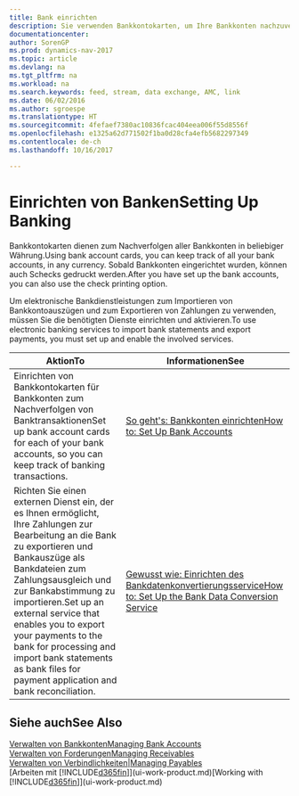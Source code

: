 ```yaml
---
title: Bank einrichten
description: Sie verwenden Bankkontokarten, um Ihre Bankkonten nachzuverfolgen und Bankfeeds einzurichten, um Daten auszutauschen.
documentationcenter: 
author: SorenGP
ms.prod: dynamics-nav-2017
ms.topic: article
ms.devlang: na
ms.tgt_pltfrm: na
ms.workload: na
ms.search.keywords: feed, stream, data exchange, AMC, link
ms.date: 06/02/2016
ms.author: sgroespe
ms.translationtype: HT
ms.sourcegitcommit: 4fefaef7380ac10836fcac404eea006f55d8556f
ms.openlocfilehash: e1325a62d771502f1ba0d28cfa4efb5682297349
ms.contentlocale: de-ch
ms.lasthandoff: 10/16/2017

---
```

# <a name="setting-up-banking"></a><span data-ttu-id="6e547-103">Einrichten von Banken</span><span class="sxs-lookup"><span data-stu-id="6e547-103">Setting Up Banking</span></span>
<span data-ttu-id="6e547-104">Bankkontokarten dienen zum Nachverfolgen aller Bankkonten in beliebiger Währung.</span><span class="sxs-lookup"><span data-stu-id="6e547-104">Using bank account cards, you can keep track of all your bank accounts, in any currency.</span></span> <span data-ttu-id="6e547-105">Sobald Bankkonten eingerichtet wurden, können auch Schecks gedruckt werden.</span><span class="sxs-lookup"><span data-stu-id="6e547-105">After you have set up the bank accounts, you can also use the check printing option.</span></span>

<span data-ttu-id="6e547-106">Um elektronische Bankdienstleistungen zum Importieren von Bankkontoauszügen und zum Exportieren von Zahlungen zu verwenden, müssen Sie die benötigten Dienste einrichten und aktivieren.</span><span class="sxs-lookup"><span data-stu-id="6e547-106">To use electronic banking services to import bank statements and  export payments, you must set up and enable the involved services.</span></span>

| <span data-ttu-id="6e547-107">Aktion</span><span class="sxs-lookup"><span data-stu-id="6e547-107">To</span></span> | <span data-ttu-id="6e547-108">Informationen</span><span class="sxs-lookup"><span data-stu-id="6e547-108">See</span></span> |
| --- | --- |
| <span data-ttu-id="6e547-109">Einrichten von Bankkontokarten für Bankkonten zum Nachverfolgen von Banktransaktionen</span><span class="sxs-lookup"><span data-stu-id="6e547-109">Set up bank account cards for each of your bank accounts, so you can keep track of banking transactions.</span></span> |[<span data-ttu-id="6e547-110">So geht's: Bankkonten einrichten</span><span class="sxs-lookup"><span data-stu-id="6e547-110">How to: Set Up Bank Accounts</span></span>](bank-how-setup-bank-accounts.md) |
| <span data-ttu-id="6e547-111">Richten Sie einen externen Dienst ein, der es Ihnen ermöglicht, Ihre Zahlungen zur Bearbeitung an die Bank zu exportieren und Bankauszüge als Bankdateien zum Zahlungsausgleich und zur Bankabstimmung zu importieren.</span><span class="sxs-lookup"><span data-stu-id="6e547-111">Set up an external service that enables you to export your payments to the bank for processing  and import bank statements as bank files for payment application and bank reconciliation.</span></span> |[<span data-ttu-id="6e547-112">Gewusst wie: Einrichten des Bankdatenkonvertierungsservice</span><span class="sxs-lookup"><span data-stu-id="6e547-112">How to: Set Up the Bank Data Conversion Service</span></span>](bank-how-setup-bank-data-conversion-service.md) |

## <a name="see-also"></a><span data-ttu-id="6e547-113">Siehe auch</span><span class="sxs-lookup"><span data-stu-id="6e547-113">See Also</span></span>
[<span data-ttu-id="6e547-114">Verwalten von Bankkonten</span><span class="sxs-lookup"><span data-stu-id="6e547-114">Managing Bank Accounts</span></span>](bank-manage-bank-accounts.md)  
[<span data-ttu-id="6e547-115">Verwalten von Forderungen</span><span class="sxs-lookup"><span data-stu-id="6e547-115">Managing Receivables</span></span>](receivables-manage-receivables.md)  
[<span data-ttu-id="6e547-116">Verwalten von Verbindlichkeiten|</span><span class="sxs-lookup"><span data-stu-id="6e547-116">Managing Payables</span></span>](payables-manage-payables.md)  
<span data-ttu-id="6e547-117">[Arbeiten mit [!INCLUDE[d365fin](includes/d365fin_md.md)]](ui-work-product.md)</span><span class="sxs-lookup"><span data-stu-id="6e547-117">[Working with [!INCLUDE[d365fin](includes/d365fin_md.md)]](ui-work-product.md)</span></span>

